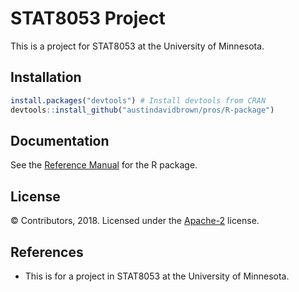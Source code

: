 STAT8053 Project
===========

This is a project for STAT8053 at the University of Minnesota.

Installation
-------

```r
install.packages("devtools") # Install devtools from CRAN
devtools::install_github("austindavidbrown/pros/R-package")
```

Documentation
-------
See the [Reference Manual](https://github.com/austindavidbrown/pros/blob/master/R-package/pros-manual.pdf) for the R package.

License
-------
© Contributors, 2018. Licensed under the [Apache-2](https://www.apache.org/licenses/LICENSE-2.0) license.

References
---------
- This is for a project in STAT8053 at the University of Minnesota.


